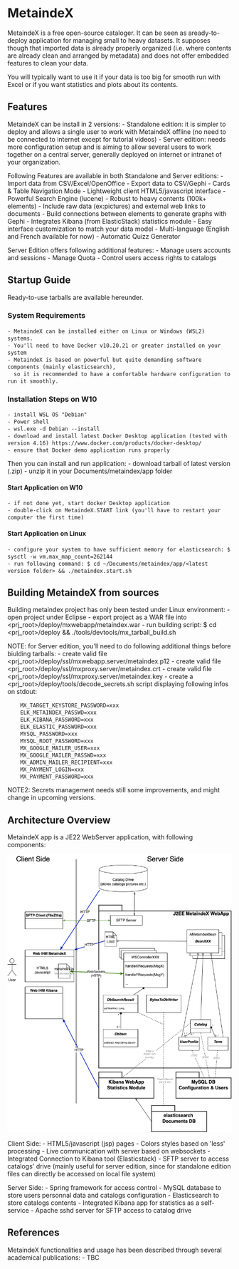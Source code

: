 # MetaindeX

MetaindeX is a free open-source cataloger.
It can be seen as aready-to-deploy application for managing small to heavy datasets.
It supposes though that imported data is already properly organized
(i.e. where contents are already clean and arranged by metadata) and does not offer embedded features to clean your data.

You will typically want to use it if your data is too big for smooth run with Excel or if you want statistics and plots about its contents.

## Features

MetaindeX can be install in 2 versions:
    - Standalone edition: it is simpler to deploy and allows a single user to work with MetaindeX offline (no need to be connected to internet except for tutorial videos)
    - Server edition: needs more configuration setup and is aiming to allow several users to work together on a central server, generally deployed on internet or intranet of your organization.

Following Features are available in both Standalone and Server editions:
    - Import data from CSV/Excel/OpenOffice
    - Export data to CSV/Gephi
    - Cards & Table Navigation Mode
    - Lightweight client HTML5/javascript interface
    - Powerful Search Engine (lucene)
    - Robust to heavy contents (100k+ elements)
    - Include raw data (ex:pictures) and external web links to documents
    - Build connections between elements to generate graphs with Gephi
    - Integrates Kibana (from ElasticStack) statistics module
    - Easy interface customization to match your data model 
    - Multi-language (English and French available for now)
    - Automatic Quizz Generator
    
Server Edition offers following additional features:
    - Manage users accounts and sessions
    - Manage Quota
    - Control users access rights to catalogs

## Startup Guide

Ready-to-use tarballs are available hereunder.

### System Requirements

    - MetaindeX can be installed either on Linux or Windows (WSL2) systems. 
    - You'll need to have Docker v10.20.21 or greater installed on your system
    - MetaindeX is based on powerful but quite demanding software components (mainly elasticsearch), 
      so it is recommended to have a comfortable hardware configuration to run it smoothly.

### Installation Steps on W10

    - install WSL OS "Debian"    
	- Power shell
	- wsl.exe -d Debian --install
    - download and install latest Docker Desktop application (tested with version 4.16) https://www.docker.com/products/docker-desktop/
    - ensure that Docker demo application runs properly
            
Then you can install and run application:
    - download tarball of latest version (.zip)
    - unzip it in your Documents/metaindex/app folder

#### Start Application on W10
    - if not done yet, start docker Desktop application
    - double-click on MetaindeX.START link (you'll have to restart your computer the first time)

#### Start Application on Linux
    - configure your system to have sufficient memory for elasticsearch: $ sysctl -w vm.max_map_count=262144
    - run following command: $ cd ~/Documents/metaindex/app/<latest version folder> && ./metaindex.start.sh

## Building MetaindeX from sources

Building metaindex project has only been tested under Linux environment:
    - open project under Eclipse
    - export project as a WAR file into <prj_root>/deploy/mxwebapp/metaindex.war
    - run building script: $ cd <prj_root>/deploy && ./tools/devtools/mx_tarball_build.sh

NOTE: for Server edition, you'll need to do following additional things before biulding tarballs:
    - create valid file <prj_root>/deploy/ssl/mxwebapp.server/metaindex.p12
    - create valid file <prj_root>/deploy/ssl/mxproxy.server/metaindex.crt
    - create valid file <prj_root>/deploy/ssl/mxproxy.server/metaindex.key
    - create a <prj_root>/deploy/tools/decode_secrets.sh script displaying following infos on stdout:

        MX_TARGET_KEYSTORE_PASSWORD=xxx
        ELK_METAINDEX_PASSWD=xxx
        ELK_KIBANA_PASSWORD=xxx
        ELK_ELASTIC_PASSWORD=xxx
        MYSQL_PASSWORD=xxx
        MYSQL_ROOT_PASSWORD=xxx
        MX_GOOGLE_MAILER_USER=xxx
        MX_GOOGLE_MAILER_PASSWD=xxx
        MX_ADMIN_MAILER_RECIPIENT=xxx
        MX_PAYMENT_LOGIN=xxx
        MX_PAYMENT_PASSWORD=xxx
    
NOTE2: Secrets management needs still some improvements, and might change in upcoming versions.

## Architecture Overview

MetaindeX app is a JE22 WebServer application, with following components:

![Architeture Overview](doc/visuals/archi.png?raw=true "MetaindeX Architecture Overview")

Client Side:
    - HTML5/javascript (jsp) pages
    - Colors styles based on 'less' processing
    - Live communication with server based on websockets 
    - Integrated Connection to Kibana tool (Elasticstack)
    - SFTP server to access catalogs' drive (mainly useful for server edition, since for standalone edition files can directly be accessed on local file system)

Server Side:
    - Spring framework for access control
    - MySQL database to store users personnal data and catalogs configuration
    - Elasticsearch to store catalogs contents
    - Integrated Kibana app for statistics as a self-service
    - Apache sshd server for SFTP access to catalog drive
    

## References

MetaindeX functionalities and usage has been described through several academical publications:
    - TBC

